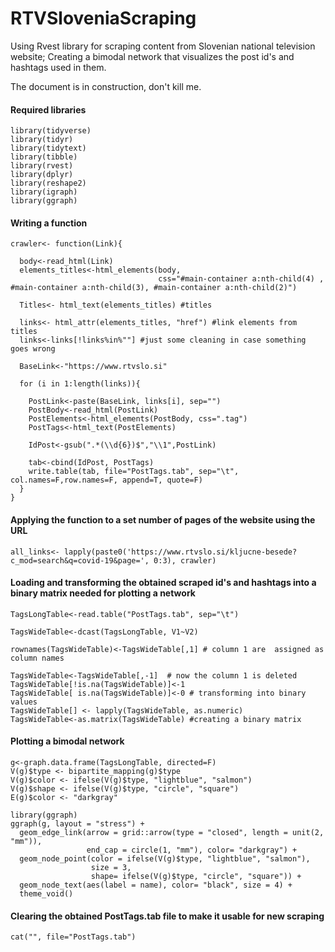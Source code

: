 # RTVSloveniaScraping
Using Rvest library for scraping content from Slovenian national television website; Creating a bimodal network that visualizes the post id's and hashtags used in them.

The document is in construction, don't kill me.

#### Required libraries
```
library(tidyverse)
library(tidyr)
library(tidytext)
library(tibble)
library(rvest)
library(dplyr)
library(reshape2)
library(igraph)
library(ggraph)
```
#### Writing a function

```
crawler<- function(Link){

  body<-read_html(Link)
  elements_titles<-html_elements(body, 
                                 css="#main-container a:nth-child(4) , #main-container a:nth-child(3), #main-container a:nth-child(2)") 
                         
  Titles<- html_text(elements_titles) #titles

  links<- html_attr(elements_titles, "href") #link elements from titles
  links<-links[!links%in%""] #just some cleaning in case something goes wrong

  BaseLink<-"https://www.rtvslo.si" 

  for (i in 1:length(links)){  
  
    PostLink<-paste(BaseLink, links[i], sep="") 
    PostBody<-read_html(PostLink) 
    PostElements<-html_elements(PostBody, css=".tag") 
    PostTags<-html_text(PostElements) 
  
    IdPost<-gsub(".*(\\d{6})$","\\1",PostLink) 
  
    tab<-cbind(IdPost, PostTags) 
    write.table(tab, file="PostTags.tab", sep="\t", col.names=F,row.names=F, append=T, quote=F)
  }
}
```

#### Applying the function to a set number of pages of the website using the URL

```
all_links<- lapply(paste0('https://www.rtvslo.si/kljucne-besede?c_mod=search&q=covid-19&page=', 0:3), crawler)
```

#### Loading and transforming the obtained scraped id's and hashtags into a binary matrix needed for plotting a network

```
TagsLongTable<-read.table("PostTags.tab", sep="\t")

TagsWideTable<-dcast(TagsLongTable, V1~V2)

rownames(TagsWideTable)<-TagsWideTable[,1] # column 1 are  assigned as column names

TagsWideTable<-TagsWideTable[,-1]  # now the column 1 is deleted
TagsWideTable[!is.na(TagsWideTable)]<-1 
TagsWideTable[ is.na(TagsWideTable)]<-0 # transforming into binary values
TagsWideTable[] <- lapply(TagsWideTable, as.numeric) 
TagsWideTable<-as.matrix(TagsWideTable) #creating a binary matrix

```
#### Plotting a bimodal network

```
g<-graph.data.frame(TagsLongTable, directed=F)
V(g)$type <- bipartite_mapping(g)$type
V(g)$color <- ifelse(V(g)$type, "lightblue", "salmon")
V(g)$shape <- ifelse(V(g)$type, "circle", "square")
E(g)$color <- "darkgray"

library(ggraph)
ggraph(g, layout = "stress") +
  geom_edge_link(arrow = grid::arrow(type = "closed", length = unit(2, "mm")), 
                 end_cap = circle(1, "mm"), color= "darkgray") +
  geom_node_point(color = ifelse(V(g)$type, "lightblue", "salmon"), 
                  size = 3, 
                  shape= ifelse(V(g)$type, "circle", "square")) +
  geom_node_text(aes(label = name), color= "black", size = 4) +
  theme_void()
```

#### Clearing the obtained PostTags.tab file to make it usable for new scraping

```
cat("", file="PostTags.tab")
```

